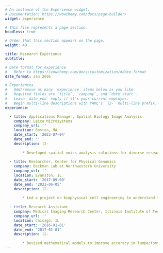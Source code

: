```yaml
---
# An instance of the Experience widget.
# Documentation: https://wowchemy.com/docs/page-builder/
widget: experience

# This file represents a page section.
headless: true

# Order that this section appears on the page.
weight: 40

title: Research Experience
subtitle:

# Date format for experience
#   Refer to https://wowchemy.com/docs/customization/#date-format
date_format: Jan 2006

# Experiences.
#   Add/remove as many `experience` items below as you like.
#   Required fields are `title`, `company`, and `date_start`.
#   Leave `date_end` empty if it's your current employer.
#   Begin multi-line descriptions with YAML's `|2-` multi-line prefix.
experience:

  - title: Applications Manager, Spatial Biology Image Analysis
    company: Leica Microsystems
    company_url: ''
    location: Boston, MA
    date_start: '2023-07-04'
    date_end: ''
    description: |2-
                
        * Developed spatial-omics analysis solutions for diverse research domains, including immuno-oncology and neurodegeneration, using a combination of multiplexed whole tissue imaging and AI-guided image analysis.
    
  - title: Researcher, Center for Physical Genomics
    company: Backman Lab at Northwestern University
    company_url: ''
    location: Evanston, IL
    date_start: '2017-09-09'
    date_end: '2023-06-05'
    description: |2-
                
        * Led a project on biophysical cell engineering to understand the role of 3D genome conformation in stem cell differentiation, reprogramming, and transdifferentiation. 
        
  - title: Research Assistant
    company: Medical Imaging Research Center, Illinois Institute of Technnology
    company_url: ''
    location: Chicago, IL
    date_start: '2016-01-01'
    date_end: '2017-01-01'
    description: |2-
                
        * Devised mathematical models to improve accuracy in lumpectomy margin assessment protocols in breast cancer.
---
```


